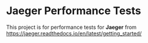 # Jaeger Performance Tests

This project is for performance tests for **Jaeger** from https://jaeger.readthedocs.io/en/latest/getting_started/

